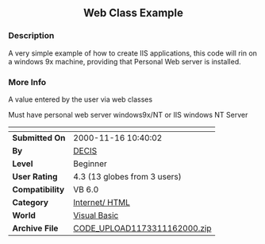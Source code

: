 ﻿<div align="center">

## Web Class Example


</div>

### Description

A very simple example of how to create IIS applications, this code will rin on a windows 9x machine, providing that Personal Web server is installed.
 
### More Info
 
A value entered by the user via web classes

Must have personal web server windows9x/NT or IIS windows NT Server


<span>             |<span>
---                |---
**Submitted On**   |2000-11-16 10:40:02
**By**             |[DECIS](https://github.com/Planet-Source-Code/PSCIndex/blob/master/ByAuthor/decis.md)
**Level**          |Beginner
**User Rating**    |4.3 (13 globes from 3 users)
**Compatibility**  |VB 6\.0
**Category**       |[Internet/ HTML](https://github.com/Planet-Source-Code/PSCIndex/blob/master/ByCategory/internet-html__1-34.md)
**World**          |[Visual Basic](https://github.com/Planet-Source-Code/PSCIndex/blob/master/ByWorld/visual-basic.md)
**Archive File**   |[CODE\_UPLOAD1173311162000\.zip](https://github.com/Planet-Source-Code/decis-web-class-example__1-12828/archive/master.zip)








